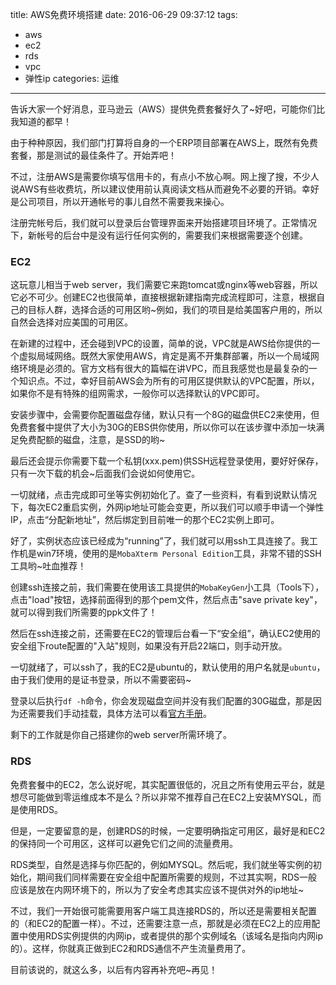 title: AWS免费环境搭建
date: 2016-06-29 09:37:12
tags:
- aws
- ec2
- rds
- vpc
- 弹性ip
categories: 运维
---

告诉大家一个好消息，亚马逊云（AWS）提供免费套餐好久了~好吧，可能你们比我知道的都早！

由于种种原因，我们部门打算将自身的一个ERP项目部署在AWS上，既然有免费套餐，那是测试的最佳条件了。开始弄吧！
<!--more-->
不过，注册AWS是需要你填写信用卡的，有点小不放心啊。网上搜了搜，不少人说AWS有些收费坑，所以建议使用前认真阅读文档从而避免不必要的开销。幸好是公司项目，所以开通帐号的事儿自然不需要我来操心。

注册完帐号后，我们就可以登录后台管理界面来开始搭建项目环境了。正常情况下，新帐号的后台中是没有运行任何实例的，需要我们来根据需要逐个创建。


### EC2

这玩意儿相当于web server，我们需要它来跑tomcat或nginx等web容器，所以它必不可少。创建EC2也很简单，直接根据新建指南完成流程即可，注意，根据自己的目标人群，选择合适的可用区哟~例如，我们的项目是给美国客户用的，所以自然会选择对应美国的可用区。

在新建的过程中，还会碰到VPC的设置，简单的说，VPC就是AWS给你提供的一个虚拟局域网络。既然大家使用AWS，肯定是离不开集群部署，所以一个局域网络环境是必须的。官方文档有很大的篇幅在讲VPC，而且我感觉也是最复杂的一个知识点。不过，幸好目前AWS会为所有的可用区提供默认的VPC配置，所以，如果你不是有特殊的组网需求，一般你可以选择默认的VPC即可。

安装步骤中，会需要你配置磁盘存储，默认只有一个8G的磁盘供EC2来使用，但免费套餐中提供了大小为30G的EBS供你使用，所以你可以在该步骤中添加一块满足免费配额的磁盘，注意，是SSD的哟~

最后还会提示你需要下载一个私钥(xxx.pem)供SSH远程登录使用，要好好保存，只有一次下载的机会~后面我们会说如何使用它。

一切就绪，点击完成即可坐等实例初始化了。查了一些资料，有看到说默认情况下，每次EC2重启实例，外网ip地址可能会变更，所以我们可以顺手申请一个弹性IP，点击“分配新地址”，然后绑定到目前唯一的那个EC2实例上即可。

好了，实例状态应该已经成为“running”了，我们就可以用ssh工具连接了。我工作机是win7环境，使用的是`MobaXterm Personal Edition`工具，非常不错的SSH工具哟~吐血推荐！

创建ssh连接之前，我们需要在使用该工具提供的`MobaKeyGen`小工具（Tools下），点击"load"按钮，选择前面得到的那个pem文件，然后点击"save private key"，就可以得到我们所需要的ppk文件了！

然后在ssh连接之前，还需要在EC2的管理后台看一下“安全组”，确认EC2使用的安全组下route配置的"入站"规则，如果没有开启22端口，则手动开放。

一切就绪了，可以ssh了，我的EC2是ubuntu的，默认使用的用户名就是`ubuntu`，由于我们使用的是证书登录，所以不需要密码~

登录以后执行`df -h`命令，你会发现磁盘空间并没有我们配置的30G磁盘，那是因为还需要我们手动挂载，具体方法可以看[官方手册](http://docs.aws.amazon.com/zh_cn/AWSEC2/latest/UserGuide/ebs-using-volumes.html)。

剩下的工作就是你自己搭建你的web server所需环境了。


### RDS

免费套餐中的EC2，怎么说好呢，其实配置很低的，况且之所有使用云平台，就是想尽可能做到零运维成本不是么？所以非常不推荐自己在EC2上安装MYSQL，而是使用RDS。

但是，一定要留意的是，创建RDS的时候，一定要明确指定可用区，最好是和EC2的保持同一个可用区，这样可以避免它们之间的流量费用。

RDS类型，自然是选择与你匹配的，例如MYSQL。然后呢，我们就坐等实例的初始化，期间我们同样需要在安全组中配置所需要的规则，不过其实啊，RDS一般应该是放在内网环境下的，所以为了安全考虑其实应该不提供对外的ip地址~

不过，我们一开始很可能需要用客户端工具连接RDS的，所以还是需要相关配置的（和EC2的配置一样）。不过，还需要注意一点，那就是必须在EC2上的应用配置中使用RDS实例提供的内网ip，或者提供的那个实例域名（该域名是指向内网ip的）。这样，你就真正做到EC2和RDS通信不产生流量费用了。

目前该说的，就这么多，以后有内容再补充吧~再见！

